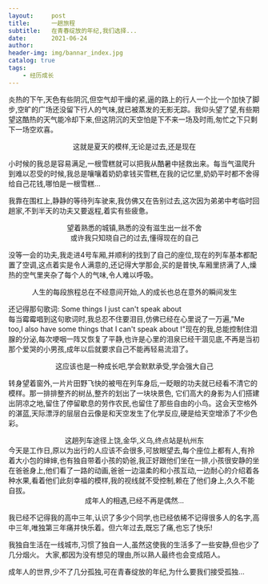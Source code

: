 ```yaml
---
layout:     post
title:      一趟旅程
subtitle:   在青春绽放的年纪,我们选择...
date:       2021-06-24
author:     
header-img: img/bannar_index.jpg
catalog: true
tags:
    - 经历成长
---
```




炎热的下午,天色有些阴沉,但空气却干燥的紧,逼的路上的行人一个比一个加快了脚步,空旷的广场还没留下行人的气味,就已被蒸发的无影无踪。我仰头望了望,有些期望这酷热的天气能冷却下来,但这阴沉的天空怕是下不来一场及时雨,匆忙之下只剩下一场空欢喜。

<center>这就是夏天的模样,无论是过去,还是现在</center>

小时候的我总是容易满足,一根雪糕就可以把我从酷暑中拯救出来。每当气温爬升到难以忍受的时候,我总是嚷嚷着奶奶拿钱买雪糕,在我的记忆里,奶奶平时都不舍得给自己花钱,哪怕是一根雪糕...

我靠在围杠上,静静的等待列车驶来,我仿佛又在告别过去,这次因为弟弟中考临时回趟家,不到半天的功夫又要返程,着实有些疲惫。



<center>望着熟悉的城镇,熟悉的没有滋生出一丝不舍</center>

<center>或许我只知晓自己的过去,懂得现在的自己</center>

没等一会的功夫,我走进4号车厢,并顺利的找到了自己的座位,现在的列车基本都配置了空调,这点着实是令人满意的,还记得大学那会,买的是普快,车厢里挤满了人,燥热的空气里夹杂了每个人的气味,令人难以呼吸。



<center>人生的每段旅程总在不经意间开始,人的成长也总在意外的瞬间发生</center>

还记得那句歌词: Some things I just can't speak about<br>
每当霉霉唱到这句歌词时,我总忍不住要泪目,仿佛已经在心里说了一万遍,"Me too,I also have some things that I can't speak about !"现在的我,总能控制住泪腺的分泌,每次哽咽一阵又恢复了平静,也许是心里的泪泉已经干涸见底,不再是当初那个爱哭的小男孩,成年以后就要求自己不能再轻易流泪了。

<center>这应该也是一种成长吧,学会默默承受,学会强大自己</center>



转身望着窗外,一片片田野飞快的被甩在列车身后,一眨眼的功夫就已经看不清它的模样。那一排排整齐的树丛,整齐的划出了一块块景色, 它们高大的身影为人们搭建出阴凉之地,留住了停留歇息的劳作农民,也留住了那些自由的小鸟。这会天空格外的湛蓝,天际漂浮的层层白云像是和天空发生了化学反应,硬是给天空增添了不少色彩。



<center>这趟列车途径上饶,金华,义乌,终点站是杭州东</center>
今天是工作日,原以为出行的人应该不会很多,可放眼望去,每个座位上都有人,有拎着大小包的婶婶,也有独自带着小孩的奶爸,我正好跟他们坐在一排,小孩很安静的坐在爸爸身上,他们看了一路的动画,爸爸一边温柔的和小孩互动,一边耐心的介绍着各种水果,看着他们此刻幸福的模样,我的视线就不受控制,赖在了他们身上,久久不能自拔。



<center>成年人的相遇,已经不再是偶然...</center>

我已经不记得我的高中三年,认识了多少个同学,也已经依稀不记得很多人的名字,高中三年,唯独第三年痛并快乐着。但六年过去,既忘了痛,也忘了快乐!

我独自生活在一线城市,习惯了独自一人,虽然这使我的生活多了一些安静,但也少了几分烟火。
大家,都因为没有想见的理由,所以熟人最终也会变成陌人。

成年人的世界,少不了几分孤独,可在青春绽放的年纪,为什么要我们接受孤独...